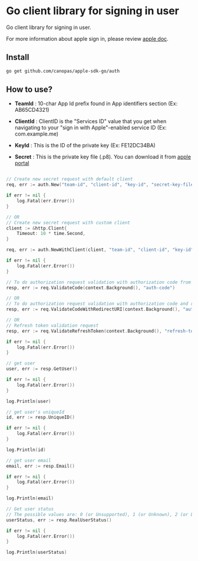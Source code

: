 # Go client library for signing in user

Go client library for signing in user.

For more information about apple sign in, please review [apple doc](https://developer.apple.com/documentation/sign_in_with_apple/sign_in_with_apple_rest_api).

## Install

```bash
go get github.com/canopas/apple-sdk-go/auth
```

## How to use?

- **TeamId** :  10-char App Id prefix found in App identifiers section (Ex: AB65CD4321)

- **ClientId** : ClientID is the "Services ID" value that you get when navigating to your "sign in with Apple"-enabled service ID (Ex: com.example.me)

- **KeyId** : This is the ID of the private key (Ex: FE12DC34BA)

- **Secret** : This is the private key file (.p8). You can download it from [apple portal](https://developer.apple.com/account/resources/)


```go

// Create new secret request with default client
req, err := auth.New("team-id", "client-id", "key-id", "secret-key-file-path")

if err != nil {
	log.Fatal(err.Error())
}

// OR
// Create new secret request with custom client
client := &http.Client{
	Timeout: 10 * time.Second,
}

req, err := auth.NewWithClient(client, "team-id", "client-id", "key-id", "secret-key-file-path")

if err != nil {
	log.Fatal(err.Error())
}

// To do authorization request validation with authorization code from mobile app
resp, err := req.ValidateCode(context.Background(), "auth-code") 

// OR
// To do authorization request validation with authorization code and redirect uri from web app
resp, err := req.ValidateCodeWithRedirectURI(context.Background(), "auth-code", "redirect-uri") 

// OR
// Refresh token validation request
resp, err := req.ValidateRefreshToken(context.Background(), "refresh-token") 

if err != nil {
	log.Fatal(err.Error())
}

// get user
user, err := resp.GetUser()

if err != nil {
	log.Fatal(err.Error())
}

log.Println(user)

// get user's uniqueId
id, err := resp.UniqueID()

if err != nil {
	log.Fatal(err.Error())
}

log.Println(id)

// get user email
email, err := resp.Email()

if err != nil {
	log.Fatal(err.Error())
}

log.Println(email)

// Get user status 
// The possible values are: 0 (or Unsupported), 1 (or Unknown), 2 (or LikelyReal)
userStatus, err := resp.RealUserStatus()

if err != nil {
	log.Fatal(err.Error())
}

log.Println(userStatus)

```
